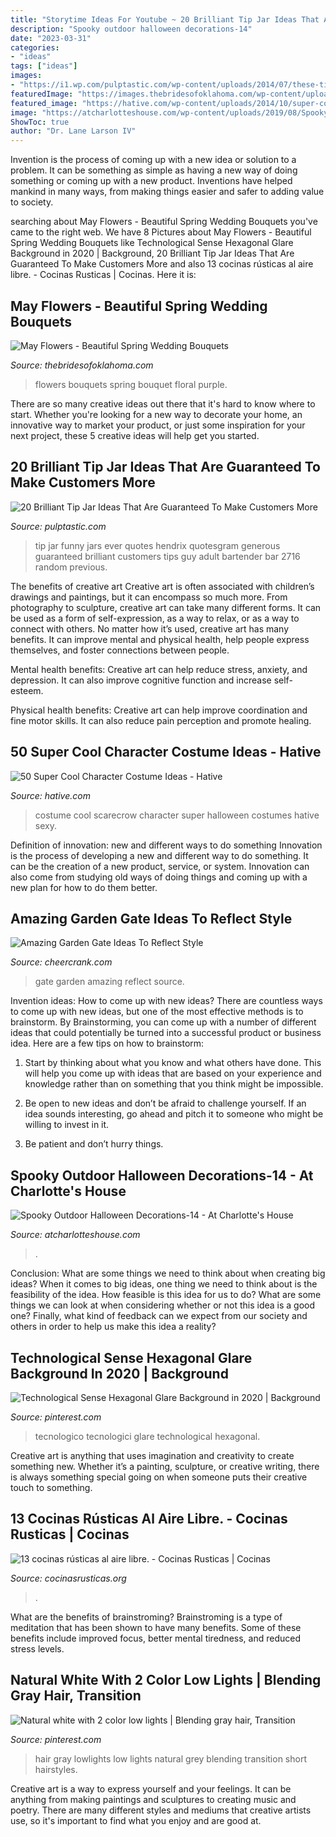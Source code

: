 ```yaml
---
title: "Storytime Ideas For Youtube ~ 20 Brilliant Tip Jar Ideas That Are Guaranteed To Make Customers More"
description: "Spooky outdoor halloween decorations-14"
date: "2023-03-31"
categories:
- "ideas"
tags: ["ideas"]
images:
- "https://i1.wp.com/pulptastic.com/wp-content/uploads/2014/07/these-tip-jars-will-definitely-get-money-16.jpg?resize=500%2C667"
featuredImage: "https://images.thebridesofoklahoma.com/wp-content/uploads/blog/18342/2013-6-22-BridesmaidsShoot-5032.jpg"
featured_image: "https://hative.com/wp-content/uploads/2014/10/super-cool-costume-ideas/11-scarecrow-costume.jpg"
image: "https://atcharlotteshouse.com/wp-content/uploads/2019/08/Spooky-Outdoor-Halloween-Decorations-14-683x1024.jpg"
ShowToc: true
author: "Dr. Lane Larson IV"
---
```



Invention is the process of coming up with a new idea or solution to a problem. It can be something as simple as having a new way of doing something or coming up with a new product. Inventions have helped mankind in many ways, from making things easier and safer to adding value to society.

	

		
searching about May Flowers - Beautiful Spring Wedding Bouquets you've came to the right web. We have 8 Pictures about May Flowers - Beautiful Spring Wedding Bouquets like Technological Sense Hexagonal Glare Background in 2020 | Background, 20 Brilliant Tip Jar Ideas That Are Guaranteed To Make Customers More and also 13 cocinas rústicas al aire libre. - Cocinas Rusticas | Cocinas. Here it is:
		
    
## May Flowers - Beautiful Spring Wedding Bouquets

<img loading=lazy src="https://images.thebridesofoklahoma.com/wp-content/uploads/blog/18342/2013-6-22-BridesmaidsShoot-5032.jpg" onerror="this.onerror=null;this.src='https://tse1.mm.bing.net/th?id=OIP.ZqY2kaVeQ1Ge-9JRZuDpZwHaLH&amp;pid=15.1';" alt="May Flowers - Beautiful Spring Wedding Bouquets">

_Source: thebridesofoklahoma.com_

>flowers bouquets spring bouquet floral purple. 

	

There are so many creative ideas out there that it's hard to know where to start. Whether you're looking for a new way to decorate your home, an innovative way to market your product, or just some inspiration for your next project, these 5 creative ideas will help get you started.

    
## 20 Brilliant Tip Jar Ideas That Are Guaranteed To Make Customers More

<img loading=lazy src="https://i1.wp.com/pulptastic.com/wp-content/uploads/2014/07/these-tip-jars-will-definitely-get-money-16.jpg?resize=500%2C667" onerror="this.onerror=null;this.src='https://tse3.mm.bing.net/th?id=OIP.wB9Gu7MIWOcCjqzxobZwzQHaJ4&amp;pid=15.1';" alt="20 Brilliant Tip Jar Ideas That Are Guaranteed To Make Customers More">

_Source: pulptastic.com_

>tip jar funny jars ever quotes hendrix quotesgram generous guaranteed brilliant customers tips guy adult bartender bar 2716 random previous. 

	

The benefits of creative art
Creative art is often associated with children’s drawings and paintings, but it can encompass so much more. From photography to sculpture, creative art can take many different forms. It can be used as a form of self-expression, as a way to relax, or as a way to connect with others.
No matter how it’s used, creative art has many benefits. It can improve mental and physical health, help people express themselves, and foster connections between people.

Mental health benefits: Creative art can help reduce stress, anxiety, and depression. It can also improve cognitive function and increase self-esteem.

Physical health benefits: Creative art can help improve coordination and fine motor skills. It can also reduce pain perception and promote healing.

    
## 50 Super Cool Character Costume Ideas - Hative

<img loading=lazy src="https://hative.com/wp-content/uploads/2014/10/super-cool-costume-ideas/11-scarecrow-costume.jpg" onerror="this.onerror=null;this.src='https://tse1.mm.bing.net/th?id=OIP.kBGO-qK-kMEda0B8BUMnCwHaLH&amp;pid=15.1';" alt="50 Super Cool Character Costume Ideas - Hative">

_Source: hative.com_

>costume cool scarecrow character super halloween costumes hative sexy. 

	

Definition of innovation: new and different ways to do something
Innovation is the process of developing a new and different way to do something. It can be the creation of a new product, service, or system. Innovation can also come from studying old ways of doing things and coming up with a new plan for how to do them better.

    
## Amazing Garden Gate Ideas To Reflect Style

<img loading=lazy src="https://www.cheercrank.com/wp-content/uploads/2016/01/15-garden-gate.jpg" onerror="this.onerror=null;this.src='https://tse2.mm.bing.net/th?id=OIP.RxtNYYR6HpMpiwSufTuLJwHaLH&amp;pid=15.1';" alt="Amazing Garden Gate Ideas To Reflect Style">

_Source: cheercrank.com_

>gate garden amazing reflect source. 

	

Invention ideas: How to come up with new ideas?
There are countless ways to come up with new ideas, but one of the most effective methods is to brainstorm. By Brainstorming, you can come up with a number of different ideas that could potentially be turned into a successful product or business idea. Here are a few tips on how to brainstorm:
1. Start by thinking about what you know and what others have done. This will help you come up with ideas that are based on your experience and knowledge rather than on something that you think might be impossible.

2. Be open to new ideas and don’t be afraid to challenge yourself. If an idea sounds interesting, go ahead and pitch it to someone who might be willing to invest in it.

3. Be patient and don’t hurry things.

    
## Spooky Outdoor Halloween Decorations-14 - At Charlotte&#039;s House

<img loading=lazy src="https://atcharlotteshouse.com/wp-content/uploads/2019/08/Spooky-Outdoor-Halloween-Decorations-14-683x1024.jpg" onerror="this.onerror=null;this.src='https://tse2.mm.bing.net/th?id=OIP.Dj9YTkldlukjHi3vQewUUgHaLG&amp;pid=15.1';" alt="Spooky Outdoor Halloween Decorations-14 - At Charlotte&#039;s House">

_Source: atcharlotteshouse.com_

>. 

	

Conclusion: What are some things we need to think about when creating big ideas?
When it comes to big ideas, one thing we need to think about is the feasibility of the idea. How feasible is this idea for us to do? What are some things we can look at when considering whether or not this idea is a good one? Finally, what kind of feedback can we expect from our society and others in order to help us make this idea a reality?

    
## Technological Sense Hexagonal Glare Background In 2020 | Background

<img loading=lazy src="https://i.pinimg.com/736x/6b/43/92/6b43929c2ce5fd7cf44d4a6c8cf93072.jpg" onerror="this.onerror=null;this.src='https://tse4.mm.bing.net/th?id=OIP.IOP5Fjq6WNEP29NxQQmpuAHaJ5&amp;pid=15.1';" alt="Technological Sense Hexagonal Glare Background in 2020 | Background">

_Source: pinterest.com_

>tecnologico tecnologici glare technological hexagonal. 

	

Creative art is anything that uses imagination and creativity to create something new. Whether it’s a painting, sculpture, or creative writing, there is always something special going on when someone puts their creative touch to something.

    
## 13 Cocinas Rústicas Al Aire Libre. - Cocinas Rusticas | Cocinas

<img loading=lazy src="https://cocinasrusticas.org/wp-content/uploads/2020/09/cocinas-rusticas-al-aire-libre-07.jpg" onerror="this.onerror=null;this.src='https://tse3.mm.bing.net/th?id=OIP.NCNb0DwhP3okTl0O1RxgdQHaNI&amp;pid=15.1';" alt="13 cocinas rústicas al aire libre. - Cocinas Rusticas | Cocinas">

_Source: cocinasrusticas.org_

>. 

	

What are the benefits of brainstroming?
Brainstroming is a type of meditation that has been shown to have many benefits. Some of these benefits include improved focus, better mental tiredness, and reduced stress levels.

    
## Natural White With 2 Color Low Lights | Blending Gray Hair, Transition

<img loading=lazy src="https://i.pinimg.com/736x/2f/d5/2b/2fd52b5e7bfe8445207a2e82edc22ded--hair-studio-gray-hair.jpg" onerror="this.onerror=null;this.src='https://tse1.mm.bing.net/th?id=OIP.3gdmhq0lVcd5qsUwxF0JWgAAAA&amp;pid=15.1';" alt="Natural white with 2 color low lights | Blending gray hair, Transition">

_Source: pinterest.com_

>hair gray lowlights low lights natural grey blending transition short hairstyles. 

	

Creative art is a way to express yourself and your feelings. It can be anything from making paintings and sculptures to creating music and poetry. There are many different styles and mediums that creative artists use, so it's important to find what you enjoy and are good at.

